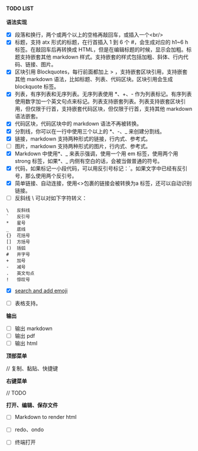 #### TODO LIST

**语法实现**

- [x] 段落和换行，两个或两个以上的空格再敲回车，或插入一个\<br/\>
- [x] 标题，支持 atx 形式的标题，在行首插入 1 到 6 个 #，会生成对应的 h1~6 h 标签。在敲回车后再转换成 HTML，但是在编辑标题的时候，显示会加粗。标题支持嵌套其他 markdown 样式。支持嵌套的样式包括加粗、斜体、行内代码、链接、图片。
- [x] 区块引用 Blockquotes，每行前面都加上 > ，支持嵌套区块引用，支持嵌套其他 markdown 语法，比如标题、列表、代码区块。区块引用会生成 blockquote 标签。
- [x] 列表，有序列表和无序列表。无序列表使用 *、+、- 作为列表标记。有序列表使用数字加一个英文句点来标记。列表支持嵌套列表。列表支持嵌套区块引用，但仅限于行首，支持嵌套代码区块，但仅限于行首，支持其他 markdown 语法嵌套。
- [x] 代码区块，代码区块中的 markdown 语法不再被转换。
- [x] 分割线，你可以在一行中使用三个以上的 *、-、_ 来创建分割线。
- [x] 链接，markdown 支持两种形式的链接，行内式、参考式。
- [ ] 图片，markdown 支持两种形式的图片，行内式、参考式。
- [x] Markdown 中使用\*、\_ 来表示强调，使用一个用 em 标签，使用两个用 strong 标签，如果\*、\_ 内侧有空白的话，会被当做普通的符号。
- [x] 代码，如果标记一小段代码，可以用反引号标记：\`。如果文字中已经有反引号，那么使用两个反引号。
- [x] 简单链接、自动连接，使用\<\>包裹的链接会被转换为a 标签，还可以自动识别链接。
- [ ] 反斜线 \ 可以对如下字符转义：

```
\   反斜线
`   反引号
*   星号
_   底线
{}  花括号
[]  方括号
()  括弧
#   井字号
+   加号
-   减号
.   英文句点
!   惊叹号
```

- [x] [search and add emoji](https://www.webpagefx.com/tools/emoji-cheat-sheet/)
- [ ] 表格支持。


**输出**

- [ ] 输出 markdown
- [ ] 输出 pdf
- [ ] 输出 html

**顶部菜单**

// 复制、黏贴、快捷键

**右键菜单**

// TODO

**打开、编辑、保存文件**

- [ ] Markdown to render html


- [ ] redo、ondo



- [ ] 终端打开



